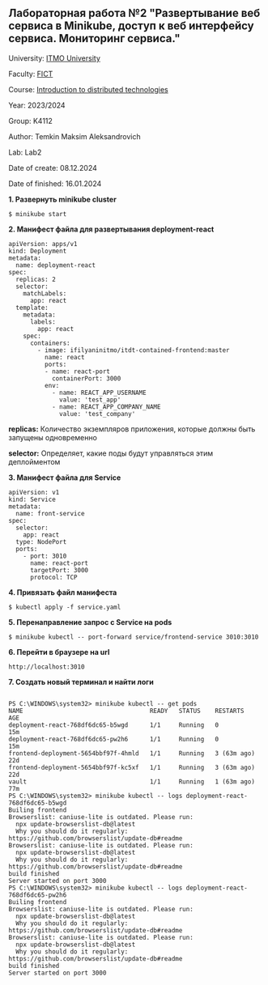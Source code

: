 ## Лабораторная работа №2 "Развертывание веб сервиса в Minikube, доступ к веб интерфейсу сервиса. Мониторинг сервиса."

University: [ITMO University](https://itmo.ru/ru/)

Faculty: [FICT](https://fict.itmo.ru)

Course: [Introduction to distributed technologies](https://github.com/itmo-ict-faculty/introduction-to-distributed-technologies)

Year: 2023/2024

Group: K4112

Author: Temkin Maksim Aleksandrovich

Lab: Lab2

Date of create: 08.12.2024

Date of finished: 16.01.2024

**1. Развернуть minikube cluster**
```
$ minikube start
```
**2. Манифест файла для развертывания deployment-react**

```
apiVersion: apps/v1
kind: Deployment
metadata:
  name: deployment-react
spec:
  replicas: 2
  selector:
    matchLabels:
      app: react
  template:
    metadata:
      labels:
        app: react
    spec:
      containers:
        - image: ifilyaninitmo/itdt-contained-frontend:master
          name: react
          ports:
          - name: react-port
            containerPort: 3000
          env:
            - name: REACT_APP_USERNAME
              value: 'test_app'
            - name: REACT_APP_COMPANY_NAME
              value: 'test_company'
```

**replicas:** 
Количество экземпляров приложения, которые должны быть запущены одновременно

**selector:** 
Определяет, какие поды будут управляться этим деплойментом

**3. Манифест файла для Service**
```
apiVersion: v1
kind: Service
metadata:
  name: front-service
spec:
  selector:
    app: react
  type: NodePort
  ports:
    - port: 3010
      name: react-port
      targetPort: 3000
      protocol: TCP
```
**4. Привязать файл манифеста**
```
$ kubectl apply -f service.yaml
```
**5. Перенаправление запрос с Service на pods**
```
$ minikube kubectl -- port-forward service/frontend-service 3010:3010
```

**6. Перейти в браузере на url**
```
http://localhost:3010
```
**7. Создать новый терминал и найти логи**
```

PS C:\WINDOWS\system32> minikube kubectl -- get pods
NAME                                   READY   STATUS    RESTARTS      AGE
deployment-react-768df6dc65-b5wgd      1/1     Running   0             15m
deployment-react-768df6dc65-pw2h6      1/1     Running   0             15m
frontend-deployment-5654bbf97f-4hmld   1/1     Running   3 (63m ago)   22d
frontend-deployment-5654bbf97f-kc5xf   1/1     Running   3 (63m ago)   22d
vault                                  1/1     Running   1 (63m ago)   77m
PS C:\WINDOWS\system32> minikube kubectl -- logs deployment-react-768df6dc65-b5wgd
Builing frontend
Browserslist: caniuse-lite is outdated. Please run:
  npx update-browserslist-db@latest
  Why you should do it regularly: https://github.com/browserslist/update-db#readme
Browserslist: caniuse-lite is outdated. Please run:
  npx update-browserslist-db@latest
  Why you should do it regularly: https://github.com/browserslist/update-db#readme
build finished
Server started on port 3000
PS C:\WINDOWS\system32> minikube kubectl -- logs deployment-react-768df6dc65-pw2h6
Builing frontend
Browserslist: caniuse-lite is outdated. Please run:
  npx update-browserslist-db@latest
  Why you should do it regularly: https://github.com/browserslist/update-db#readme
Browserslist: caniuse-lite is outdated. Please run:
  npx update-browserslist-db@latest
  Why you should do it regularly: https://github.com/browserslist/update-db#readme
build finished
Server started on port 3000
```

